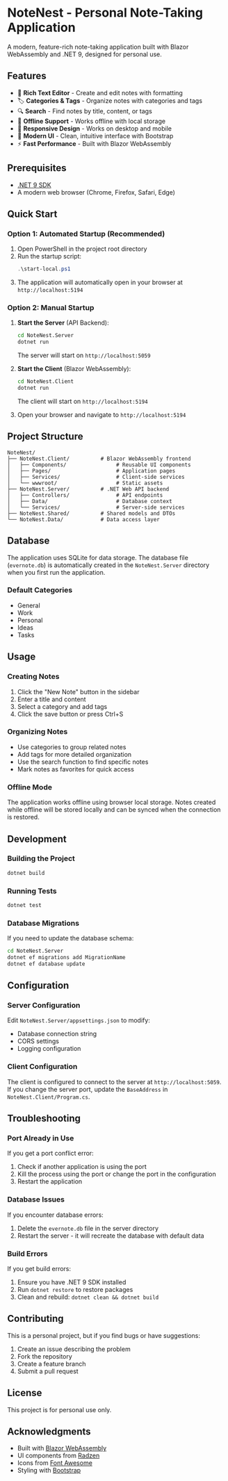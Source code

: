# NoteNest - Personal Note-Taking Application

A modern, feature-rich note-taking application built with Blazor WebAssembly and .NET 9, designed for personal use.

## Features

- 📝 **Rich Text Editor** - Create and edit notes with formatting
- 🏷️ **Categories & Tags** - Organize notes with categories and tags
- 🔍 **Search** - Find notes by title, content, or tags
- 💾 **Offline Support** - Works offline with local storage
- 📱 **Responsive Design** - Works on desktop and mobile
- 🎨 **Modern UI** - Clean, intuitive interface with Bootstrap
- ⚡ **Fast Performance** - Built with Blazor WebAssembly

## Prerequisites

- [.NET 9 SDK](https://dotnet.microsoft.com/download/dotnet/9.0)
- A modern web browser (Chrome, Firefox, Safari, Edge)

## Quick Start

### Option 1: Automated Startup (Recommended)

1. Open PowerShell in the project root directory
2. Run the startup script:
   ```powershell
   .\start-local.ps1
   ```
3. The application will automatically open in your browser at `http://localhost:5194`

### Option 2: Manual Startup

1. **Start the Server** (API Backend):
   ```bash
   cd NoteNest.Server
   dotnet run
   ```
   The server will start on `http://localhost:5059`

2. **Start the Client** (Blazor WebAssembly):
   ```bash
   cd NoteNest.Client
   dotnet run
   ```
   The client will start on `http://localhost:5194`

3. Open your browser and navigate to `http://localhost:5194`

## Project Structure

```
NoteNest/
├── NoteNest.Client/          # Blazor WebAssembly frontend
│   ├── Components/                # Reusable UI components
│   ├── Pages/                     # Application pages
│   ├── Services/                  # Client-side services
│   └── wwwroot/                   # Static assets
├── NoteNest.Server/          # .NET Web API backend
│   ├── Controllers/               # API endpoints
│   ├── Data/                      # Database context
│   └── Services/                  # Server-side services
├── NoteNest.Shared/          # Shared models and DTOs
└── NoteNest.Data/            # Data access layer
```

## Database

The application uses SQLite for data storage. The database file (`evernote.db`) is automatically created in the `NoteNest.Server` directory when you first run the application.

### Default Categories
- General
- Work
- Personal
- Ideas
- Tasks

## Usage

### Creating Notes
1. Click the "New Note" button in the sidebar
2. Enter a title and content
3. Select a category and add tags
4. Click the save button or press Ctrl+S

### Organizing Notes
- Use categories to group related notes
- Add tags for more detailed organization
- Use the search function to find specific notes
- Mark notes as favorites for quick access

### Offline Mode
The application works offline using browser local storage. Notes created while offline will be stored locally and can be synced when the connection is restored.

## Development

### Building the Project
```bash
dotnet build
```

### Running Tests
```bash
dotnet test
```

### Database Migrations
If you need to update the database schema:
```bash
cd NoteNest.Server
dotnet ef migrations add MigrationName
dotnet ef database update
```

## Configuration

### Server Configuration
Edit `NoteNest.Server/appsettings.json` to modify:
- Database connection string
- CORS settings
- Logging configuration

### Client Configuration
The client is configured to connect to the server at `http://localhost:5059`. If you change the server port, update the `BaseAddress` in `NoteNest.Client/Program.cs`.

## Troubleshooting

### Port Already in Use
If you get a port conflict error:
1. Check if another application is using the port
2. Kill the process using the port or change the port in the configuration
3. Restart the application

### Database Issues
If you encounter database errors:
1. Delete the `evernote.db` file in the server directory
2. Restart the server - it will recreate the database with default data

### Build Errors
If you get build errors:
1. Ensure you have .NET 9 SDK installed
2. Run `dotnet restore` to restore packages
3. Clean and rebuild: `dotnet clean && dotnet build`

## Contributing

This is a personal project, but if you find bugs or have suggestions:
1. Create an issue describing the problem
2. Fork the repository
3. Create a feature branch
4. Submit a pull request

## License

This project is for personal use only.

## Acknowledgments

- Built with [Blazor WebAssembly](https://blazor.net/)
- UI components from [Radzen](https://www.radzen.com/)
- Icons from [Font Awesome](https://fontawesome.com/)
- Styling with [Bootstrap](https://getbootstrap.com/) 